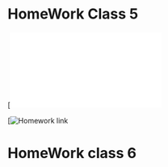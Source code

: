 # HomeWork Class 5

[![Contribution guidelines for this Homework](class_5_homework/home_work_documentation.md)

[![Homework link](class_5_homework/)



# HomeWork class 6